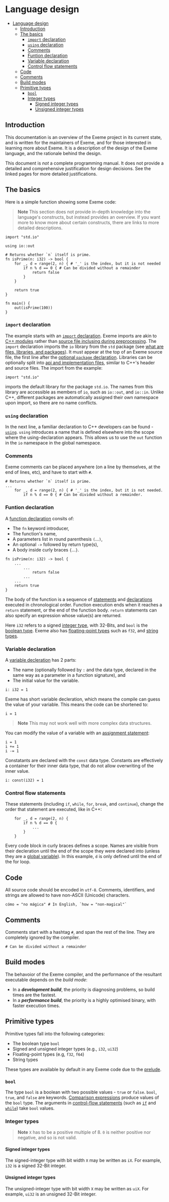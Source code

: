 <!-- Part of the Exeme language project, under the MIT license. See '/LICENSE' for
license information. SPDX-License-Identifier: MIT License. -->

# Language design

- [Language design](#language-design)
  - [Introduction](#introduction)
  - [The basics](#the-basics)
    - [`import` declaration](#import-declaration)
    - [`using` declaration](#using-declaration)
    - [Comments](#comments)
    - [Funtion declaration](#funtion-declaration)
    - [Variable declaration](#variable-declaration)
    - [Control flow statements](#control-flow-statements)
  - [Code](#code)
  - [Comments](#comments-1)
  - [Build modes](#build-modes)
  - [Primitive types](#primitive-types)
    - [`bool`](#bool)
    - [Integer types](#integer-types)
      - [Signed integer types](#signed-integer-types)
      - [Unsigned integer types](#unsigned-integer-types)

## Introduction

This documentation is an overview of the Exeme project in its current state, and is written for the maintainers of Exeme, and for those interested in learning more about Exeme. It is a description of the design of the Exeme language, and the rationale behind the design.

This document is *not* a complete programming manual. It does not provide a detailed and comprehensive justification for design decisions. See the linked pages for more detailed justifications.

## The basics

Here is a simple function showing some Exeme code:

> **Note** This section does not provide in-depth knowledge into the language's constructs, but instead provides an overview. If you want more to know more about certain constructs, there are links to more detailed descriptions.

```
import "std.io"

using io::out

# Returns whether `n` itself is prime.
fn isPrime(n: i32) -> bool {
    for _, d = range(2, n) { # '_' is the index, but it is not needed
        if n % d == 0 { # Can be divided without a remainder
            return false
        }
    }

    return true
}

fn main() {
    out(isPrime(100))
}
```

### `import` declaration

The example starts with an [`import` declaration](). Exeme imports are akin to [C++ modules](https://en.cppreference.com/w/cpp/language/modules) rather than [source file inclusing during preprocessing](https://en.cppreference.com/w/cpp/preprocessor/include). The `import` declaration imports the `io` library from the `std` package (see [what are files, libraries, and packages]()). It must appear at the top of an Exeme source file, the first line after the [optional `package` declaration]().  Libraries can be optionally split into [api and implementation files](), similar to C++'s header and source files. The import from the example:

```import "std.io"```

imports the default library for the package `std.io`. The names from this library are accessible as members of `io`, such as `io::out`, and `io::in`. Unlike C++, different packages are automatically assigned their own namespace upon import, so there are no name conflicts.

### `using` declaration

In the next line, a familiar declaration to C++ developers can be found - [`using`](). `using` introduces a name that is defined elsewhere into the scope where the using-declaration appears. This allows us to use the `out` function in the `io` namespace in the global namespace.

### Comments

Exeme comments can be placed anywhere (on a line by themselves, at the end of lines, etc), and have to start with `#`.

```
# Returns whether `n` itself is prime.
...
    for _, d = range(2, n) { # '_' is the index, but it is not needed.
        if n % d == 0 { # Can be divided without a remainder.
```

### Funtion declaration

A [function declaration]() consits of:

* The `fn` keyword introducer,
* The function's name,
* A parameters list in round parenthesis `(`...`)`,
* An optional `->` followed by return type(s),
* A body inside curly braces `{`...`}`.

```
fn isPrime(n: i32) -> bool {
    ...
        ...
            return false
        ...
    ...
    return true
}
```

The body of the function is a sequence of [statements]() and [declarations]() executed in chronological order. Function execution ends when it reaches a `return` statement, or the end of the function body. `return` statements can also specify an expression whose value(s) are returned.

Here `i32` refers to a signed [integer type](), with 32-Bits, and `bool` is the [boolean type](). Exeme also has [floating-point types]() such as `f32`, and [string types]().

### Variable declaration

A [variable decleration]() has 2 parts:

*  The name (optionally followed by `:` and the data type, declared in the same way as a parameter in a function signature), and
*  The initial value for the variable.

```
i: i32 = 1
```

Exeme has short variable decleration, which means the compile can guess the value of your variable. This means the code can be shortened to:

```
i = 1
```
> **Note** This may not work well with more complex data structures.

You can modify the value of a variable with an [assignment statement](assignment.md):

```
i = 1
i += 1
i -= 1
```

Constatants are declared with the `const` data type. Constants are effectively a container for their inner data type, that do not allow overwriting of the inner value.

```
i: const(i32) = 1
```

### Control flow statements

These statements (including `if`, `while`, `for`, `break`, and `continue`), change the order that statement are executed, like in C++:

```
    for _, d = range(2, n) {
        if n % d == 0 {
            ...
        }
    }
```

Every code block in curly braces defines a scope. Names are visible from their decleration until the end of the scope they were declared into (unless they are a [global variable]()). In this example, `d` is only defined until the end of the for loop.

## Code

All source code should be encoded in `utf-8`. Comments, identifiers, and strings are allowed to have non-ASCII (Unicode) characters.

```
cómo = "no mágica" # In English, `how = "non-magical"`
```

## Comments

Comments start with a hashtag `#`, and span the rest of the line. They are completely ignored by the compiler.

```
# Can be divided without a remainder
```

## Build modes

The behavoior of the Exeme compiler, and the performance of the resultant executable depends on the *build mode*:

* In a ***development build***, the priority is diagnosing problems, so build times are the fastest.
* In a ***performance build***, the priority is a highly optimised binary, with faster execution times.

## Primitive types

Primitive types fall into the following categories:

* The boolean type `bool`
* Signed and unsigned integer types (e.g., `i32`, `ui32`)
* Floating-point types (e.g, `f32`, `f64`)
* String types

These types are available by default in any Exeme code due to the [prelude]().

### `bool`

The type `bool` is a boolean with two possible values - `true` or `false`. `bool`, `true`, and `false` are keywords. [Comparison expressions]() produce values of the `bool` type. The arguments in [control-flow statements]() (such as [`if`]() and [`while`]()) take `bool` values.

### Integer types

> **Note** `X` has to be a positive multiple of 8. `0` is neither positive nor negative, and so is not valid.

#### Signed integer types

The signed-integer type with bit width `X` may be written as `iX`. For example, `i32` is a signed 32-Bit integer.

#### Unsigned integer types

The unsigned-integer type with bit width `X` may be written as `uiX`. For example, `ui32` is an unsigned 32-Bit integer.